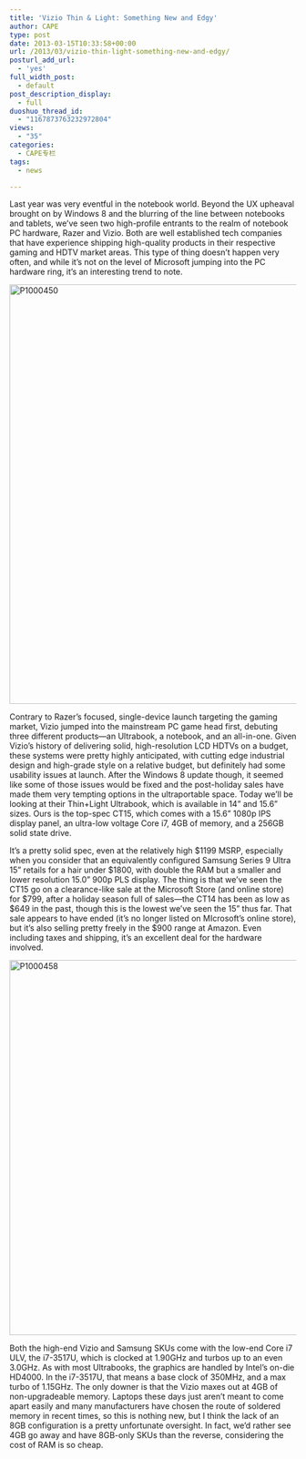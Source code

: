 ```yaml
---
title: 'Vizio Thin & Light: Something New and Edgy'
author: CAPE
type: post
date: 2013-03-15T10:33:58+00:00
url: /2013/03/vizio-thin-light-something-new-and-edgy/
posturl_add_url:
  - 'yes'
full_width_post:
  - default
post_description_display:
  - full
duoshuo_thread_id:
  - "1167873763232972804"
views:
  - "35"
categories:
  - CAPE专栏
tags:
  - news

---
```

Last year was very eventful in the notebook world. Beyond the UX upheaval brought on by Windows 8 and the blurring of the line between notebooks and tablets, we’ve seen two high-profile entrants to the realm of notebook PC hardware, Razer and Vizio. Both are well established tech companies that have experience shipping high-quality products in their respective gaming and HDTV market areas. This type of thing doesn’t happen very often, and while it’s not on the level of Microsoft jumping into the PC hardware ring, it’s an interesting trend to note.

[<img class="alignnone size-full wp-image-164" alt="P1000450" src="http://up.crumina.net/maestro-demo/wp-content/uploads/2013/03/P1000450.jpg" width="1408" height="737" />][1]

Contrary to Razer’s focused, single-device launch targeting the gaming market, Vizio jumped into the mainstream PC game head first, debuting three different products—an Ultrabook, a notebook, and an all-in-one. Given Vizio’s history of delivering solid, high-resolution LCD HDTVs on a budget, these systems were pretty highly anticipated, with cutting edge industrial design and high-grade style on a relative budget, but definitely had some usability issues at launch. After the Windows 8 update though, it seemed like some of those issues would be fixed and the post-holiday sales have made them very tempting options in the ultraportable space. Today we’ll be looking at their Thin+Light Ultrabook, which is available in 14” and 15.6” sizes. Ours is the top-spec CT15, which comes with a 15.6” 1080p IPS display panel, an ultra-low voltage Core i7, 4GB of memory, and a 256GB solid state drive.

It’s a pretty solid spec, even at the relatively high $1199 MSRP, especially when you consider that an equivalently configured Samsung Series 9 Ultra 15” retails for a hair under $1800, with double the RAM but a smaller and lower resolution 15.0” 900p PLS display. The thing is that we’ve seen the CT15 go on a clearance-like sale at the Microsoft Store (and online store) for $799, after a holiday season full of sales—the CT14 has been as low as $649 in the past, though this is the lowest we’ve seen the 15” thus far. That sale appears to have ended (it&#8217;s no longer listed on MIcrosoft&#8217;s online store), but it’s also selling pretty freely in the $900 range at Amazon. Even including taxes and shipping, it’s an excellent deal for the hardware involved.

[<img class="alignnone size-full wp-image-165" alt="P1000458" src="http://up.crumina.net/maestro-demo/wp-content/uploads/2013/03/P1000458.jpg" width="1170" height="659" />][2]

Both the high-end Vizio and Samsung SKUs come with the low-end Core i7 ULV, the i7-3517U, which is clocked at 1.90GHz and turbos up to an even 3.0GHz. As with most Ultrabooks, the graphics are handled by Intel’s on-die HD4000. In the i7-3517U, that means a base clock of 350MHz, and a max turbo of 1.15GHz. The only downer is that the Vizio maxes out at 4GB of non-upgradeable memory. Laptops these days just aren’t meant to come apart easily and many manufacturers have chosen the route of soldered memory in recent times, so this is nothing new, but I think the lack of an 8GB configuration is a pretty unfortunate oversight. In fact, we&#8217;d rather see 4GB go away and have 8GB-only SKUs than the reverse, considering the cost of RAM is so cheap.

 [1]: http://up.crumina.net/maestro-demo/wp-content/uploads/2013/03/P1000450.jpg
 [2]: http://up.crumina.net/maestro-demo/wp-content/uploads/2013/03/P1000458.jpg